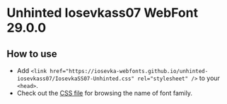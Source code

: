 # Unhinted Iosevkass07 WebFont 29.0.0

## How to use

- Add `<link href="https://iosevka-webfonts.github.io/unhinted-iosevkass07/IosevkaSS07-Unhinted.css" rel="stylesheet" />` to your `<head>`.
- Check out the [CSS file](./IosevkaSS07-Unhinted.css) for browsing the name of font family.
